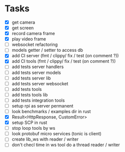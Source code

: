 # Tasks
- [x] get camera
- [x] get screen
- [x] record camera frame
- [x] play video frame
- [ ] websocket refactoring
- [ ] models getter / setter to access db
- [x] add CI server (fmt / clippy/ fix / test (on comment ?))
- [x] add CI tools (fmt / clippy/ fix / test (on comment ?))
- [ ] add tests server handlers
- [ ] add tests server models
- [ ] add tests server lib
- [ ] add tests server websocket
- [ ] add tests tools
- [ ] add tests tools lib
- [ ] add tests integration tools
- [ ] setup rpi as server permanent
- [ ] look benchmarks / examples dir in rust
- [x] Result<HttpResponse, CustomError>
- [x] setup SCP in rust
- [ ] stop loop tools by ws
- [ ] look protobuf micro services (tonic is client)
- [ ] create lib_ws with reader / writer
- [ ] don't checl time in ws tool do a thread reader / writer
